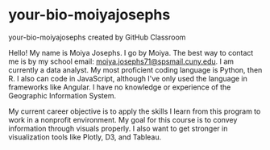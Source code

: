 # your-bio-moiyajosephs
your-bio-moiyajosephs created by GitHub Classroom


Hello! My name is Moiya Josephs. I go by Moiya. The best way to contact me is by my school email: moiya.josephs71@spsmail.cuny.edu. I am currently a data analyst. My most proficient coding language is Python, then R. I also can code in JavaScript, although I've only used the language in frameworks like Angular. I have no knowledge or experience of the Geographic Information System. 

My current career objective is to apply the skills I learn from this program to work in a nonprofit environment. My goal for this course is to convey information through visuals properly. I also want to get stronger in visualization tools like Plotly, D3, and Tableau.
